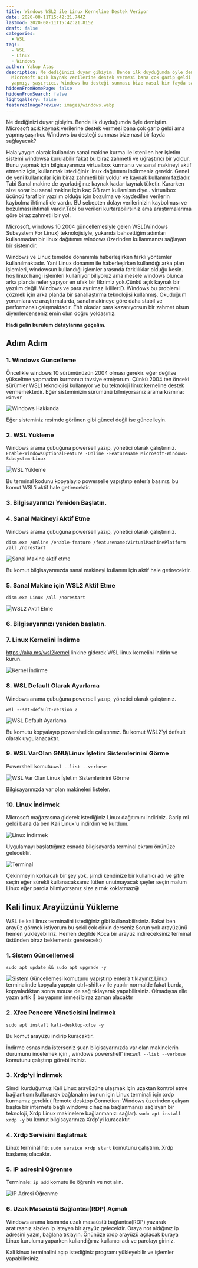 ```yaml
---
title: Windows WSL2 ile Linux Kerneline Destek Veriyor
date: 2020-08-11T15:42:21.744Z
lastmod: 2020-08-11T15:42:21.815Z
draft: false
categories:
  - WSL
tags:
  - WSL
  - Linux
  - Windows
author: Yakup Ataş
description: Ne dediğinizi duyar gibiyim. Bende ilk duyduğumda öyle demiştim.
  Microsoft açık kaynak verilerine destek vermesi bana çok garip geldi ama
  yapmış, şaşırtıcı. Windows bu desteği sunması bize nasıl bir fayda sağlayacak?
hiddenFromHomePage: false
hiddenFromSearch: false
lightgallery: false
featuredImagePreview: images/windows.webp
---
```

Ne dediğinizi duyar gibiyim. Bende ilk duyduğumda öyle demiştim. Microsoft açık kaynak verilerine destek vermesi bana çok garip geldi ama yapmış şaşırtıcı. Windows bu desteği sunması bize nasıl bir fayda sağlayacak?

Hala yaygın olarak kullanılan sanal makine kurma ile istenilen her işletim sistemi windowsa kurulabilir fakat bu biraz zahmetli ve uğraştırıcı bir yoldur. Bunu yapmak için bilgisayarınıza virtualbox kurmanız ve sanal makineyi aktif etmeniz için, kullanmak istediğiniz linux dağıtımını indirmeniz gerekir. Genel de yeni kullanıcılar için biraz zahmetli bir yoldur ve kaynak kullanımı fazladır. Tabi Sanal makine de ayarladığınız kaynak kadar kaynak tüketir. Kurarken size sorar bu sanal makine için kaç GB ram kullanılsın diye.. virtualbox üçüncü taraf bir yazılım olduğu için bozulma ve kaydedilen verilerin kaybolma ihtimali de vardır. BU sebepten dolayı verilerinizin kaybolması ve bozulması ihtimali vardır.Tabi bu verileri kurtarabilirsiniz ama araştırmalarıma göre biraz zahmetli bir yol.

Microsoft, windows 10 2004 güncellemesiyle gelen WSL(Windows Subsystem For Linux) teknolojisiyle, yukarıda bahsettiğim adımları kullanmadan bir linux dağıtımını windows üzerinden kullanmanızı sağlayan bir sistemdir.

Windows ve Linux temelde donanımla haberleşirken farklı yöntemler kullanılmaktadır. Yani Linux donanım ile haberleşirken kullandığı arka plan işlemleri, windowsun kullandığı işlemler arasında farklılıklar olduğu kesin. hoş linux hangi işlemleri kullanıyor biliyoruz ama mesele windows olunca arka planda neler yapıyor en ufak bir fikrimiz yok.Çünkü açık kaynak bir yazılım değil. Windows ve para ayrılmaz ikililer:D. Windows bu problemi çözmek için arka planda bir sanallaştırma teknolojisi kullanmış. Okuduğum yorumlara ve araştırmalarda, sanal makineye göre daha stabil ve performanslı çalışmaktadır. Ehh okadar para kazanıyorsun bir zahmet olsun diyenlerdenseniz emin olun doğru yoldasınız.

**Hadi gelin kurulum detaylarına geçelim.**

## Adım Adım

### 1. Windows Güncelleme

Öncelikle windows 10 sürümünüzün 2004 olması gerekir. eğer değilse yükseltme yapmadan kurmanızı tavsiye etmiyorum. Çünkü 2004 ten önceki sürümler WSL1 teknolojisi kullanıyor ve bu teknoloji linux kerneline destek vermemektedir. Eğer sisteminizin sürümünü bilmiyorsanız arama kısmına:
`winver`

![Windows Hakkında](/images/winver.webp "Windows Hakkında")

Eğer sisteminiz resimde görünen gibi güncel değil ise güncelleyin.

### 2. WSL Yükleme

Windows arama çubuğuna powersell yazıp, yönetici olarak çalıştırınız.
`Enable-WindowsOptionalFeature -Online -FeatureName Microsoft-Windows-Subsystem-Linux`

![WSL Yükleme](/images/adım1.webp "WSL Yükleme")

Bu terminal kodunu kopyalayıp powerselle yapıştırıp enter’a basınız. bu komut WSL’i aktif hale getirecektir.

### 3. Bilgisayarınızı Yeniden Başlatın.

### 4. Sanal Makineyi Aktif Etme

Windows arama çubuğuna powersell yazıp, yönetici olarak çalıştırınız.

`dism.exe /online /enable-feature /featurename:VirtualMachinePlatform /all /norestart`

![Sanal Makine aktif etme](/images/adım2.webp "Sanal makineyi aktif etme")

Bu komut bilgisayarınızda sanal makineyi kullanım için aktif hale getirecektir.

### 5. Sanal Makine için WSL2 Aktif Etme

`dism.exe
Linux /all /norestart`

![WSL2 Aktif Etme](/images/adım3.webp "WSL2 Aktif Etme")

### 6. Bilgisayarınızı yeniden başlatın.

### 7. Linux Kernelini İndirme

<https://aka.ms/wsl2kernel> linkine giderek WSL linux kernelini indirin ve kurun.

![Kernel İndirme](/images/7.adım.webp "Kernel İndirme")

### 8. WSL Default Olarak Ayarlama

Windows arama çubuğuna powersell yazıp, yönetici olarak çalıştırınız.

`wsl --set-default-version 2`

![WSL Default Ayarlama](/images/adım-8.webp "WSL Default Ayarlama")

Bu komutu kopyalayıp powershellde çalıştırınız. Bu komut WSL2'yi default olarak uygulanacaktır.

### 9. WSL VarOlan GNU/Linux İşletim Sistemlerinini Görme

Powershell komutu:`wsl --list --verbose`

![WSL Var Olan Linux İşletim Sistemlerinini Görme](/images/adim-9.webp "WSL Var Olan Linux İşletim Sistemlerinini Görme")

Bilgisayarınızda var olan makineleri listeler. 

### 10. Linux İndirmek

Microsoft mağazasına giderek istediğiniz Linux dağıtımını indiriniz. Garip mi geldi bana da ben Kali Linux'u indirdim ve kurdum.

![Linux İndirmek](/images/adım-10.webp "Linux İndirmek")

Uygulamayı başlattığınız esnada bilgisayarda terminal ekranı önünüze gelecektir.

![Terminal](/images/adım11.webp "Terminal")

Çekinmeyin korkacak bir şey yok, şimdi kendinize bir kullanıcı adı ve şifre seçin eğer sürekli kullanacaksanız lütfen unutmayacak şeyler seçin malum Linux eğer parola bilmiyorsanız size zırnık koklatmaz😀

## Kali linux Arayüzünü Yükleme

WSL ile kali linux terminalini istediğiniz gibi kullanabilirsiniz. Fakat ben arayüz görmek istiyorum bu şekil çok çirkin derseniz Sorun yok arayüzünü hemen yükleyebiliriz. Hemen değilde Koca bir arayüz indireceksiniz terminal üstünden biraz beklemeniz gerekecek:)

### 1. Sistem Güncellemesi

`sudo apt update && sudo apt upgrade -y`

![Sistem Güncellemesi](/images/adım12.webp "Sistem Güncellemesi")
komutunu yapıştırıp enter’a tıklayınız.Linux terminalinde kopyala yapıştır ctrl+shift+v ile yapılır normalde fakat burda, kopyaladıktan sonra mouse de sağ tıklayarak yapabilirsiniz. Olmadıysa elle yazın artık 🙂 bu yapının inmesi biraz zaman alacaktır

### 2. Xfce Pencere Yöneticisini İndirmek

`sudo apt install kali-desktop-xfce -y`

Bu komut arayüzü indirip kuracaktır.

İndirme esnasında isterseniz şuan bilgisayarınızda var olan makinelerin durumunu  incelemek için , windows powershell’ ine:`wsl --list --verbose` komutunu çalıştırıp görebilirsiniz.

### 3. Xrdp'yi İndirmek

Şimdi kurduğumuz Kali Linux arayüzüne ulaşmak için uzaktan kontrol etme bağlantısını kullanarak bağlanalım bunun için Linux terminali için xrdp kurmamız gerekir.( Remote desktop Connetion: Windows üzerinden çalışan başka bir internete bağlı windows cihazına bağlanmanızı sağlayan bir teknoloji, Xrdp Linux makinelere bağlanmanızı sağlar).
`sudo apt install xrdp -y` bu komut bilgisayarınıza Xrdp'yi kuracaktır.

### 4. Xrdp Servisini Başlatmak

Linux terminaline: `sudo service xrdp start` komutunu çalıştırın. Xrdp başlamış olacaktır.

### 5. IP adresini Öğrenme

Terminale: `ip add` komutu ile öğrenin ve not alın. 

![IP Adresi Öğrenme](/images/adim21ı-1.webp "IP Adresi Öğrenme")

### 6. Uzak Masaüstü Bağlantısı(RDP) Açmak

Windows arama kısmında uzak masaüstü bağlantısı(RDP) yazarak aratırsanız sizden ip isteyen bir arayüz gelecektir. Oraya not aldığınız ip adresini yazın, bağlana tıklayın. Önünüze xrdp arayüzü açılacak buraya Linux kurulumu yaparken kullandığınız kullanıcı adı ve parolayı giriniz.

Kali kinux terminalini açıp istediğiniz programı yükleyebilir ve işlemler yapabilirsiniz.